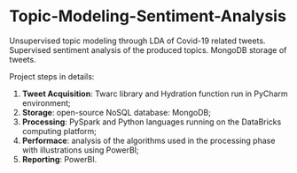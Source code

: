 # Topic-Modeling-Sentiment-Analysis
Unsupervised topic modeling through LDA of Covid-19 related tweets. Supervised sentiment analysis of the produced topics. MongoDB storage of tweets.

Project steps in details:
1. **Tweet Acquisition**: Twarc library and Hydration function run in PyCharm environment;
2. **Storage**: open-source NoSQL database: MongoDB;
3. **Processing**: PySpark and Python languages running on the DataBricks computing platform;
4. **Performace**: analysis of the algorithms used in the processing phase with illustrations using PowerBI;
5. **Reporting**: PowerBI.

